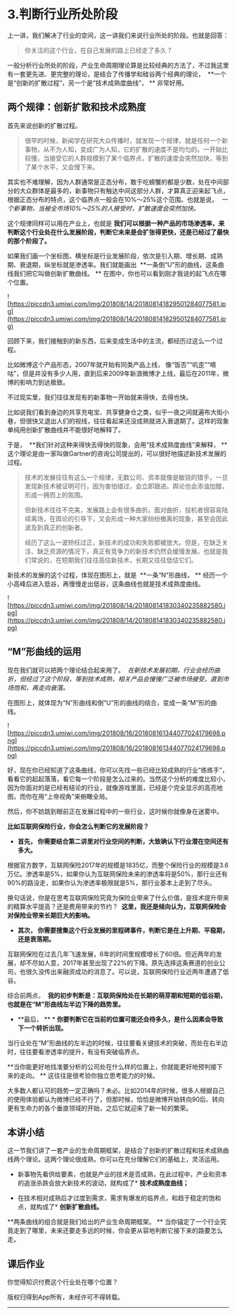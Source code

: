 # 3.判断行业所处阶段

上一讲，我们解决了行业的空间，这一讲我们来说行业所处的阶段。也就是回答：

> 你关注的这个行业，在自己发展的路上已经走了多久？

一般分析行业所处的阶段，产业生命周期理论算是比较经典的方法了，不过我这里有一套更先进、更完整的理论，是结合了传播学和硅谷两个经典的理论，  **一个是“创新的扩散过程”，另一个是“技术成熟度曲线”， ** 非常好用。

## 两个规律：创新扩散和技术成熟度

首先来说创新的扩散过程。

> 很早的时候，新闻学在研究大众传播时，就发现一个规律，就是任何一个新事物，从不为人知，变成广为人知，它的扩散的速度不是均匀的。一开始比较慢，当接受它的人群规模到了某个临界点，扩散的速度会突然加快，等到了某个水平，又会慢下来。

其实也不难理解，因为人群通常是正态分布，敢于吃螃蟹的都是少数，处在中间部分的大众群体是最多的，新事物只有触达中间这部分人群，才算真正迎来起飞点，根据正态分布的特点，这个临界点一般会在10%～25%这个范围。也就是说，  *一个新事物，当被全市场10%～25%的人接受时，扩散速度会突然加快。*

这个规律同样可以用在产业上，也就是 **我们可以根据一种产品的市场渗透率，来判断这个行业处在什么发展阶段，判断它未来是会扩张得更快，还是已经过了最快的那个阶段了。**

如果我们画一个坐标图，横坐标是行业发展阶段，依次是引入期、增长期、成熟期、衰退期，纵坐标就是渗透率。我们就能画出  **一条倒“U”形的曲线，这条曲线我们把它叫做创新扩散曲线。 ** 在图中，你也可以看到刚才我说的起飞点在哪个位置。

![https://piccdn3.umiwi.com/img/201808/14/201808141829501284077581.jpg](https://piccdn3.umiwi.com/img/201808/14/201808141829501284077581.jpg)

回顾下来，我们接触到的新东西，后来变成生活中的主流，都经历过这么一个过程。

比如微博这个产品形态，2007年就开始有同类产品上线， 像“饭否”“叽歪”“嘀咕”，但是并没有多少人用，直到后来2009年新浪微博才上线，最后在2011年，微博的影响力到达极致。

不过现实里，我们往往发现有的新事物一开始就来得快，去得也快。

比如说我们看到身边的共享充电宝、共享健身仓之类，似乎一夜之间就遍布大街小巷，但很快又退出人们的视线，往往看起来还没成熟就进入衰退期了。这样的现象单纯用创新扩散曲线并不能很好地解释了。

于是，  **我们针对这种来得快去得快的现象，会用“技术成熟度曲线”来解释， ** 这个理论是由一家叫做Gartner的咨询公司提出的，可以很好地描述新技术发展的过程。

> 技术的发展往往有这么一个规律，无数公司、资本就像是敏锐的猎手，一旦发现新技术被证明可行，因为害怕错过，会立即跟进。舆论也会添油加醋，形成一拥而上的氛围。
> 
> 
> 
> 但新技术往往不完美，发展路上会有很多曲折。面对曲折，投机者很容易陆续离场，在舆论的引导下，又会形成一种大家纷纷撤离的现象，甚至会因此波及到真正的创新者。
> 
> 
> 
> 经历了这么一波矫枉过正，新技术的成功和失败都被放大。但是，在缺乏关注、缺乏资源的情况下，真正有竞争力的新技术仍然会缓慢发展。也就是我们常说的，在短期我们往往高估新技术，长期又往往低估它们。

新技术的发展的这个过程，体现在图形上，就是  **一条“N”形曲线， ** 经历一个小高峰后进入低谷，再慢慢走出低谷，这条曲线也就是技术成熟度曲线。

![https://piccdn3.umiwi.com/img/201808/14/201808141830340235882580.jpg](https://piccdn3.umiwi.com/img/201808/14/201808141830340235882580.jpg)

## “M”形曲线的运用

现在我们就可以把两个理论结合起来用了。  *在新技术发展初期，行业会经历曲折，但经过了这个阶段，等到技术成熟，相关产品会慢慢广泛被市场接受，直到市场饱和，再走向衰落。*

在图形上，就体现为“N”形曲线和倒“U”形的曲线的结合，变成一条“M”形的曲线。

![https://piccdn3.umiwi.com/img/201808/16/201808161344077024179698.png](https://piccdn3.umiwi.com/img/201808/16/201808161344077024179698.png)

好，现在你已经知道了这条曲线，你可以先找一些已经比较成熟的行业“练练手”，看看它的起起落落，看它每一个阶段是怎么过来的。当然这个分析的难度比较小，因为你面对的是已经有结论的行业，就像游戏里面，已经是个完全显示的高亮地图，而你在用“上帝视角”来俯瞰全局。

然后，你不妨跳到眼前正在发展过程中的一些行业，这时候你就像身在迷雾中。

 **比如互联网保险行业，你会怎么判断它的发展阶段？**

* **首先， 你需要结合第二讲里对行业空间的判断，大致确认下行业潜在空间还有多大。** 

根据官方数字，互联网保险2017年的规模是1835亿，而整个保险行业的规模是3.6万亿。渗透率是5%，如果你认为互联网保险未来的渗透率将是50%，那行业还有90%的路没走，如果你认为渗透率极限就是5%，那行业基本上走到了尽头。

换句话说，你是在思考互联网保险究竟为保险业带来了什么价值，是技术提升带来的精算水平提高？还是费用带来的节约？  **这里，我还是倾向认为，互联网保险会对保险业带来长期巨大的影响。**

* **其次， 你需要搜集这个行业发展的里程碑事件，判断它是在上升期、平稳期，还是衰落期。** 

互联网保险在过去几年飞速发展，6年的时间里规模增长了60倍。但近两年的发展，却不尽如人意，2017年甚至出现了22%的下降。原先选择这条赛道的创业公司，也很久没传出来融资成功的消息了。可以说，互联网保险行业近两年遭遇了低谷。

综合前两点，  **我的初步判断是：互联网保险处在长期的萌芽期和短期的低谷期，也就是在“M”形曲线左半边下降的趋势里。**

* **最后， ** * **你要判断它在当前的位置可能还会待多久，是什么因素会导致下一个转折出现。** 

当行业处在“M”形曲线的左半边的时候，往往要看关键技术的突破，而处在右半边时，往往要看渗透率的提升，有没有突破临界点。

 **当你能更好地找准要分析的公司处在什么样的位置上，你就能更好地预判接下来的走向。 ** 这往往是很考验你独立思考能力的时候。

大多数人都认可的趋势一定正确吗？未必。比如2014年的时候，很多人根据自己的使用体验都认为微博已经不行了，但那时候，恰恰是微博开始转向90后、转向更有生命力的各个垂直领域的开始，之后它就迎来了新一轮的繁荣。

## 本讲小结

这一节我们讲了一套产业的生命周期框架，是结合了创新的扩散过程和技术成熟曲线两个理论。这两个理论很成熟，你可以在充分理解它们的基础上，灵活运用。

* 新事物先看供给要素，也就是产业的技术是否成熟，在此过程中，产业和资本的追涨杀跌会放大新技术的波动，就构成了* **技术成熟度曲线；** 

* 在技术相对成熟后才过度到需求，需求有爆发的临界点，和趋于稳定的饱和点，就构成了* **创新扩散曲线。** 

 **两条曲线的组合就是我们给出的产业生命周期框架。 ** 当你锚定了一个行业究竟走到了哪里，未来还要走多远的时候，你会更从容地判断它接下来的路要怎么走。

## 课后作业

你觉得知识付费这个行业处在哪个位置？

版权归得到App所有，未经许可不得转载。

---
